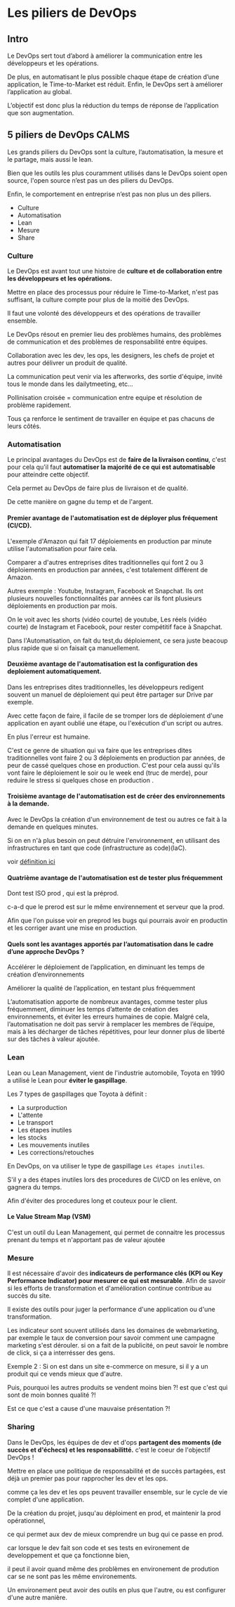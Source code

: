 # Les piliers de DevOps

## Intro

Le DevOps sert tout d’abord à améliorer la communication entre les développeurs et les opérations. 

De plus, en automatisant le plus possible chaque étape de création d’une application, le Time-to-Market est réduit. Enfin, le DevOps sert à améliorer l’application au global. 

L’objectif est donc plus la réduction du temps de réponse de l’application que son augmentation.



## 5 piliers de DevOps CALMS

Les grands piliers du DevOps sont la culture, l’automatisation, la mesure et le partage, mais aussi le lean. 

Bien que les outils les plus couramment utilisés dans le DevOps soient open source, l'open source n’est pas un des piliers du DevOps. 

Enfin, le comportement en entreprise n’est pas non plus un des piliers.

- Culture
- Automatisation
- Lean
- Mesure
- Share

### Culture

Le DevOps est avant tout une histoire de **culture et de collaboration entre les développeurs et les opérations.**

Mettre en place des processus pour réduire le Time-to-Market, n'est pas suffisant, la culture compte pour plus de la moitié des DevOps.

Il faut une volonté des développeurs et des opérations de travailler ensemble.

Le DevOps résout en premier lieu des problèmes humains, des problèmes de communication et des problèmes de responsabilité entre équipes.

Collaboration avec les dev, les ops, les designers, les chefs de projet et autres pour délivrer un produit de qualité.

La communication peut venir via les afterworks, des sortie d'équipe, invité tous le monde dans les dailytmeeting, etc...

Pollinisation croisée = communication entre equipe et résolution de problème rapidement.

Tous ça renforce le sentiment de travailler en équipe et pas chacuns de leurs côtés.

### Automatisation

Le principal avantages du DevOps est de **faire de la livraison continu**, c'est pour cela qu'il faut **automatiser la majorité de ce qui est automatisable** pour atteindre cette objectif.

Cela permet au DevOps de faire plus de livraison et de qualité. 

De cette manière on gagne du temp et de l'argent.

#### Premier avantage de l'automatisation est de déployer plus fréquement (CI/CD).

L'exemple d'Amazon qui fait 17 déploiements en production par minute utilise l'automatisation pour faire cela.

Comparer a d'autres entreprises dites traditionnelles qui font 2 ou 3 déploiements en production par années, c'est totalement différent de Amazon.

Autres exemple : Youtube, Instagram, Facebook et Snapchat. Ils ont plusieurs nouvelles fonctionnalités par années car ils font plusieurs déploiements en production par mois.

On le voit avec les shorts (vidéo courte) de youtube, Les réels (vidéo courte) de Instagram et Facebook, pour rester compétitif face à Snapchat.

Dans l'Automatisation, on fait du test,du déploiement, ce sera juste beacoup plus rapide que si on faisait ça manuellement.

#### Deuxième avantage de l'automatisation est la configuration des deploiement automatiquement.

Dans les entreprises dites traditionnelles, les développeurs redigent souvent un manuel de déploiement qui peut être partager sur Drive par exemple.

Avec cette façon de faire, il facile de se tromper lors de déploiement d'une application en ayant oublié une étape, ou l'exécution d'un script ou autres. 

En plus l'erreur est humaine.

C'est ce genre de situation qui va faire que les entreprises dites traditionnelles vont faire 2 ou 3 déploiements en production par années, de peur de cassé quelques chose en production. C'est pour cela aussi qu'ils vont faire le déploiement le soir ou le week end (truc de merde), pour reduire le stress si quelques chose en production .

#### Troisième avantage de l'automatisation est de créer des environnements à la demande.

Avec le DevOps la création d'un environnement de test ou autres ce fait à la demande en quelques minutes.

Si on en n'à plus besoin on peut détruire l'environnement, en utilisant des infrastructures en tant que code (infrastructure as code)(IaC).

voir [définition ici](https://learn.microsoft.com/fr-fr/devops/deliver/what-is-infrastructure-as-code)

#### Quatrième avantage de l'automatisation est de tester plus fréquemment

Dont test ISO prod , qui est la préprod.

c-a-d que le prerod est sur le même envirennement et serveur que la prod.

Afin que l'on puisse voir en preprod les bugs qui pourrais avoir en productin et les corriger avant une mise en production.

#### Quels sont les avantages apportés par l’automatisation dans le cadre d’une approche DevOps ?

Accélérer le déploiement de l’application, en diminuant les temps de création d’environnements

Améliorer la qualité de l’application, en testant plus fréquemment


L’automatisation apporte de nombreux avantages, comme tester plus fréquemment, diminuer les temps d’attente de création des environnements, et éviter les erreurs humaines de copie. Malgré cela, l’automatisation ne doit pas servir à remplacer les membres de l’équipe, mais à les décharger de tâches répétitives, pour leur donner plus de liberté sur des tâches à valeur ajoutée.
### Lean

Lean ou Lean Management, vient de l'industrie automobile, Toyota en 1990 a utilisé le Lean pour **éviter le gaspillage**.

Les 7 types de gaspillages que Toyota à définit :

- La surproduction
- L'attente
- Le transport
- Les étapes inutiles
- les stocks
- Les mouvements inutiles
- Les corrections/retouches

En DevOps, on va utiliser le type de gaspillage `Les étapes inutiles`.

S'il y a des étapes inutiles lors des procedures de CI/CD on les enlève, on gagnera du temps.

Afin d'éviter des procedures long et couteux pour le client.

#### Le Value Stream Map (VSM)

C'est un outil du Lean Management, qui permet de connaitre les processus prenant du temps et n'apportant pas de valeur ajoutée

### Mesure

Il est nécessaire d'avoir des **indicateurs de performance clés (KPI ou Key Performance Indicator) pour mesurer ce qui est mesurable**.
Afin de savoir si les efforts de transformation et d'amélioration continue contribue au succès du site.

Il existe des outils pour juger la performance d'une application ou d'une transformation.

Les indicateur sont souvent utilisés dans les domaines de webmarketing, par exemple le taux de conversion pour savoir comment une campagne marketing s'est dérouler.
si on a fait de la publicité, on peut savoir le nombre de click, si ça a interrésser des gens.

Exemple 2 :
Si on est dans un site e-commerce on mesure, si il y a un produit qui ce vends mieux que d'autre.

Puis, pourquoi les autres produits se vendent moins bien ?! est que c'est qui sont de moin bonnes qualité ?!

Est ce que c'est a cause d'une mauvaise présentation ?! 

### Sharing

Dans le DevOps, les équipes de dev et d'ops **partagent des moments (de succès et d'échecs) et les responsabilitté.** c'est le coeur de l'objectif DevOps ! 

Mettre en place une politique de responsabilité et de succès partagées, est déjà un premier pas pour rapprocher les dev et les ops.

comme ça les dev et les ops peuvent travailler ensemble, sur le cycle de vie complet d'une application. 

De la création du projet, jusqu'au déploiment en prod, et maintenir la prod opérationnel,

ce qui permet aux dev de mieux comprendre un bug qui ce passe en prod.

car lorsque le dev fait son code et ses tests en evironement de developpement  et que ça fonctionne bien,

il peut il avoir quand même des problèmes en environement de prodution car se ne sont pas les même environements.

Un environement peut avoir des outils en plus que l'autre, ou est configurer d'une autre manière.